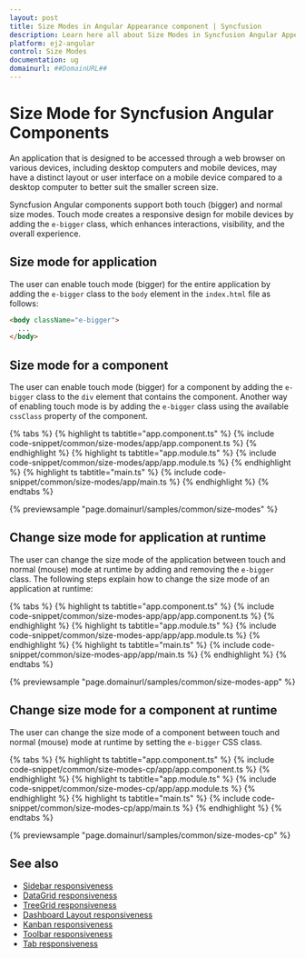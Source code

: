 ```yaml
---
layout: post
title: Size Modes in Angular Appearance component | Syncfusion
description: Learn here all about Size Modes in Syncfusion Angular Appearance component of Syncfusion Essential JS 2 and more.
platform: ej2-angular
control: Size Modes
documentation: ug
domainurl: ##DomainURL##
---
```


# Size Mode for Syncfusion Angular Components

An application that is designed to be accessed through a web browser on various devices, including desktop computers and mobile devices, may have a distinct layout or user interface on a mobile device compared to a desktop computer to better suit the smaller screen size.

Syncfusion Angular components support both touch (bigger) and normal size modes. Touch mode creates a responsive design for mobile devices by adding the `e-bigger` class, which enhances interactions, visibility, and the overall experience.

## Size mode for application

The user can enable touch mode (bigger) for the entire application by adding the `e-bigger` class to the `body` element in the `index.html` file as follows:

  ```html
  <body className="e-bigger">
    ...
  </body>
  ```

## Size mode for a component

The user can enable touch mode (bigger) for a component by adding the `e-bigger` class to the `div` element that contains the component. Another way of enabling touch mode is by adding the `e-bigger` class using the available `cssClass` property of the component.

{% tabs %}
{% highlight ts tabtitle="app.component.ts" %}
{% include code-snippet/common/size-modes/app/app.component.ts %}
{% endhighlight %}
{% highlight ts tabtitle="app.module.ts" %}
{% include code-snippet/common/size-modes/app/app.module.ts %}
{% endhighlight %}
{% highlight ts tabtitle="main.ts" %}
{% include code-snippet/common/size-modes/app/main.ts %}
{% endhighlight %}
{% endtabs %}
  
{% previewsample "page.domainurl/samples/common/size-modes" %}

## Change size mode for application at runtime

The user can change the size mode of the application between touch and normal (mouse) mode at runtime by adding and removing the `e-bigger` class. The following steps explain how to change the size mode of an application at runtime:

{% tabs %}
{% highlight ts tabtitle="app.component.ts" %}
{% include code-snippet/common/size-modes-app/app/app.component.ts %}
{% endhighlight %}
{% highlight ts tabtitle="app.module.ts" %}
{% include code-snippet/common/size-modes-app/app/app.module.ts %}
{% endhighlight %}
{% highlight ts tabtitle="main.ts" %}
{% include code-snippet/common/size-modes-app/app/main.ts %}
{% endhighlight %}
{% endtabs %}
  
{% previewsample "page.domainurl/samples/common/size-modes-app" %}

## Change size mode for a component at runtime

The user can change the size mode of a component between touch and normal (mouse) mode at runtime by setting the `e-bigger` CSS class.

{% tabs %}
{% highlight ts tabtitle="app.component.ts" %}
{% include code-snippet/common/size-modes-cp/app/app.component.ts %}
{% endhighlight %}
{% highlight ts tabtitle="app.module.ts" %}
{% include code-snippet/common/size-modes-cp/app/app.module.ts %}
{% endhighlight %}
{% highlight ts tabtitle="main.ts" %}
{% include code-snippet/common/size-modes-cp/app/main.ts %}
{% endhighlight %}
{% endtabs %}
  
{% previewsample "page.domainurl/samples/common/size-modes-cp" %}

## See also

* [Sidebar responsiveness](https://ej2.syncfusion.com/angular/documentation/sidebar/auto-close/)
* [DataGrid responsiveness](https://ej2.syncfusion.com/angular/documentation/grid/columns/responsive-columns/)
* [TreeGrid responsiveness](https://ej2.syncfusion.com/angular/documentation/treegrid/scrolling/#responsive-with-parent-container)
* [Dashboard Layout responsiveness](https://ej2.syncfusion.com/angular/documentation/dashboard-layout/responsive-adaptive/)
* [Kanban responsiveness](https://ej2.syncfusion.com/angular/documentation/kanban/responsive-mode/)
* [Toolbar responsiveness](https://ej2.syncfusion.com/angular/documentation/toolbar/responsive-mode/)
* [Tab responsiveness](https://ej2.syncfusion.com/angular/documentation/tab/adaptive/)